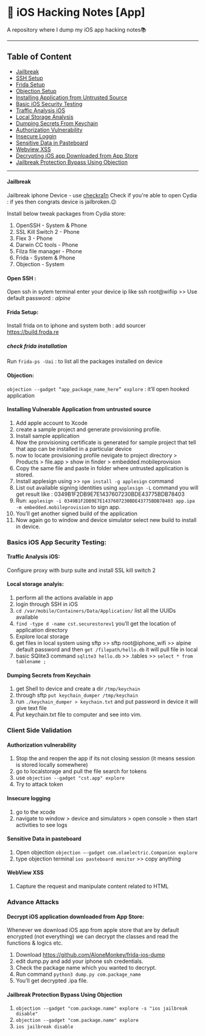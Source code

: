 # 🥷 iOS Hacking Notes [App]
A repository where I dump my iOS app hacking notes📚

---

## Table of Content
* [Jailbreak](#Jailbreak)
* [SSH Setup](#open-ssh-)
* [Frida Setup](#frida-setup)
* [Objection Setup](#objection)
* [Installing Application from Untrusted Source](#installing-vulnerable-application-from-untrusted-source)
* [Basic iOS Security Testing](#basics-ios-app-security-testing)
* [Traffic Analysis iOS](#traffic-analysis-ios)
* [Local Storage Analysis](#local-storage-analyis)
* [Dumping Secrets From Keychain](#dumping-secrets-from-keychain)
* [Authorization Vulnerability](#authorization-vulnerability)
* [Insecure Loggin](#insecure-logging)
* [Sensitive Data in Pasteboard](#sensitive-data-in-pasteboard)
* [Webview XSS](#webview-xss)
* [Decrypting iOS app Downloaded from App Store](#decrypt-ios-application-downloaded-from-app-store)
* [Jailbreak Protection Bypass Using Objection](#jailbreak-protection-bypass-using-objection)

---

#### Jailbreak
Jailbreak iphone Device - use [checkra1n](https://checkra.in/)
Check if you're able to open Cydia : if yes then congrats device is jailbroken.😉

Install below tweak packages from Cydia store:
1. OpenSSH - System & Phone
2. SSL Kill Switch 2 - Phone
3. Flex 3 - Phone
4. Darwin CC tools - Phone
5. Filza file manager - Phone
6. Frida - System & Phone
7. Objection - System

#### Open SSH : 
Open ssh in sytem terminal enter your device ip like ssh root@wifiip >> Use default password : _alpine_

#### Frida Setup:
Install frida on to iphone and system both : add sourcer https://build.froda.re	
##### check frida installation

Run ```frida-ps -Uai``` : to list all the packages installed on device

#### Objection:
```objection --gadget “app_package_name_here” explore``` : it’ll open hooked application

#### Installing Vulnerable Application from untrusted source

1. Add apple account to Xcode
2. create a sample project and generate provisioning profile.
3. Install sample application 
4. Now the provisioning certificate is generated for sample project that tell that app can be installed in a particular device
5. now to locate provisioning profile nevigate to project directory > Products > file.app > show in finder > embedded.mobileprovision 
6. Copy the same file and paste in folder where untrusted application is stored.
7. Install applesign using >> ```npm install -g applesign``` command
8. List out available signing identities using ```applesign -L``` command you will get result like : 0349B1F2DB9E7E1437607230BDE43775BDB78403
9. Run: ```applesign -i 0349B1F2DB9E7E1437607230BDE43775BDB78403 app.ipa -m embedded.mobileprovision```  to sign app.
10. You’ll get another signed build of the application
11. Now again go to window and device simulator select new build to install in device.

### Basics iOS App Security Testing: 

#### Traffic Analysis iOS:
Configure proxy with burp suite and install SSL kill switch 2

#### Local storage analyis:
1. perform all the actions available in app
2. login through SSH in iOS
3. ```cd /var/mobile/Containers/Data/Application/``` list all the UUIDs available
4. ```find -type d -name cst.securestorev1``` you’ll get the location of application directory
5. Explore local storage
6. get files in local system using sftp >> sftp root@iphone_wifi >> alpine default password and then ```get /filepath/hello.db``` it will pull file in local
7. basic SQlite3 command ```sqlite3 hello.db``` >> .tables >> ```select * from tablename ;```


#### Dumping Secrets from Keychain
1. get Shell to device and create a dir ```/tmp/keychain```
2. through sftp ```put keychain_dumper /tmp/keychain```
3. run ```./keychain_dumper > keychain.txt``` and put password in device it will give text file
4. Put keychain.txt file to computer and see into vim.

### Client Side Validation

#### Authorization vulnerability 
1.  Stop the and reopen the app if its not closing session (it means session is stored locally somewhere)
2.  go to localstorage and pull the file search for tokens
3. use ```objection --gadget "cst.app" explore```
4. Try to attack token

#### Insecure logging	
1. go to the xcode
2. navigate to window > device and simulators > open console > then start activities to see logs

#### Sensitive Data in pasteboard
1. Open objection ```objection —-gadget com.olaelectric.Companion explore```
2. type objection terminal ```ios pasteboard monitor``` >> copy anything

#### WebView XSS 
1. Capture the request and manipulate content related to HTML

### Advance Attacks

#### Decrypt iOS application downloaded from App Store:
Whenever we download iOS app from apple store that are by default encrypted (not everything) we can decrypt the classes and read the functions & logics etc.

1. Download https://github.com/AloneMonkey/frida-ios-dump
2. edit dump.py and add your iphone ssh credentials.
3. Check the package name which you wanted to decrypt.
4. Run command ```python3 dump.py com.package_name```
5. You’ll get decrypted .ipa file.


#### Jailbreak Protection Bypass Using Objection

1. ```objection --gadget "com.package.name" explore -s "ios jailbreak disable"```
2. ```objection --gadget "com.package.name" explore```
3. ```ios jailbreak disable```
